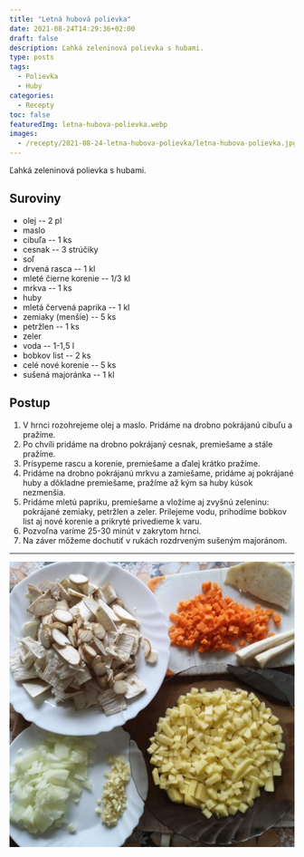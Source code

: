 ```yaml
---
title: "Letná hubová polievka"
date: 2021-08-24T14:29:36+02:00
draft: false
description: Ľahká zeleninová polievka s hubami.
type: posts
tags:
  - Polievka
  - Huby
categories:
  - Recepty
toc: false
featuredImg: letna-hubova-polievka.webp
images:
  - /recepty/2021-08-24-letna-hubova-polievka/letna-hubova-polievka.jpg
---
```


Ľahká zeleninová polievka s hubami.

## Suroviny

- olej -- 2 pl
- maslo
- cibuľa -- 1 ks
- cesnak -- 3 strúčiky
- soľ
- drvená rasca -- 1 kl
- mleté čierne korenie -- 1/3 kl
- mrkva -- 1 ks
- huby
- mletá červená paprika -- 1 kl
- zemiaky (menšie) -- 5 ks
- petržlen -- 1 ks
- zeler
- voda -- 1-1,5 l
- bobkov list -- 2 ks
- celé nové korenie -- 5 ks
- sušená majoránka -- 1 kl

## Postup

1. V hrnci rozohrejeme olej a maslo. Pridáme na drobno pokrájanú cibuľu a pražíme.
2. Po chvíli pridáme na drobno pokrájaný cesnak, premiešame a stále pražíme.
3. Prisypeme rascu a korenie, premiešame a ďalej krátko pražíme.
4. Pridáme na drobno pokrájanú mrkvu a zamiešame, pridáme aj pokrájané huby a dôkladne premiešame, pražíme až kým sa huby kúsok nezmenšia.
5. Pridáme mletú papriku, premiešame a vložíme aj zvyšnú zeleninu: pokrájané zemiaky, petržlen a zeler. Prilejeme vodu, prihodíme bobkov list aj nové korenie a prikryté privedieme k varu.
6. Pozvoľna varíme 25-30 minút v zakrytom hrnci.
7. Na záver môžeme dochutiť v rukách rozdrveným sušeným majoránom.

---

![Letná hubová polievka](letna-hubova-polievka.jpg "Suroviny na letnú hubovú polievku (autor: zwieratko, 2021)")
